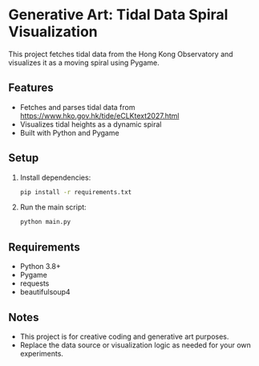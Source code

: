 # Generative Art: Tidal Data Spiral Visualization

This project fetches tidal data from the Hong Kong Observatory and visualizes it as a moving spiral using Pygame.

## Features
- Fetches and parses tidal data from https://www.hko.gov.hk/tide/eCLKtext2027.html
- Visualizes tidal heights as a dynamic spiral
- Built with Python and Pygame

## Setup
1. Install dependencies:
   ```sh
   pip install -r requirements.txt
   ```
2. Run the main script:
   ```sh
   python main.py
   ```

## Requirements
- Python 3.8+
- Pygame
- requests
- beautifulsoup4

## Notes
- This project is for creative coding and generative art purposes.
- Replace the data source or visualization logic as needed for your own experiments.
